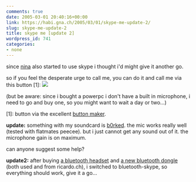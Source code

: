 ```yaml
---
comments: true
date: 2005-03-01 20:40:16+00:00
link: https://habi.gna.ch/2005/03/01/skype-me-update-2/
slug: skype-me-update-2
title: skype me [update 2]
wordpress_id: 741
categories:
- none
---
```



since [nina](https://flickr.com/photos/habi/tags/nina/) also started to use skype i thought i'd might give it another go.
  
so if you feel the desperate urge to call me, you can do it and call me via this button [1]: [![](https://habi.gna.ch/blog/buttons/skype.png)](//david.haberthuer) 
  
(but be aware: since i bought a powerpc i don't have a built in microphone, i need to go and buy one, so you might want to wait a day or two...)



[1]: button via the excellent [button maker](http://kalsey.com/tools/buttonmaker/).



**update:** something with my soundcard is [b0rked](http://www.urbandictionary.com/define.php?term=b0rked). the mic works really well (tested with flatmates peecee). but i just cannot get any sound out of it. the microphone gain is on maximum.
  
can anyone suggest some help?



**update2:** after buying [a bluetooth headset](http://www.globetechnology.com/servlet/story/RTGAM.20050303.gtscalamar3/BNStory/TechReviews/) and [a new bluetooth dongle](http://www.dlink.com/products/?pid=34) (both used and from ricardo.ch), i switched to bluetooth-skype, so everything should work, give it a go...

